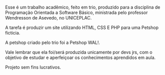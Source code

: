 Esse é um trabalho acadêmico, feito em trio, produzido para a disciplina de Programação Orientada a Software Básico, ministrada pelo professor Wendresson de Asevedo, no UNICEPLAC.

A tarefa é produzir um site utilizando HTML, CSS E PHP para uma Petshop ficticia.

A petshop criado pelo trio foi a Petshop WAL!.

Vale lembrar que ela foi/será produzida unicamente por devs jrs, com o objetivo de estudar e aperfeiçoar os conhecimentos aprendidos em aula.

Projeto sem fins lucrativos.
